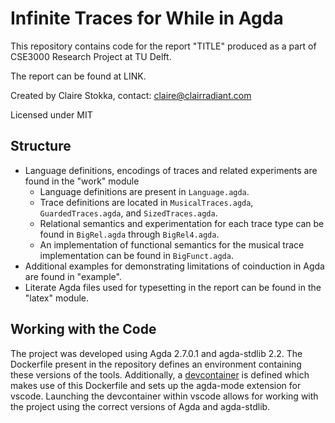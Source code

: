 # Infinite Traces for While in Agda

This repository contains code for the report "TITLE" produced as a part of CSE3000 Research Project at TU Delft.

The report can be found at LINK.

Created by Claire Stokka, contact: <claire@clairradiant.com>

Licensed under MIT

## Structure

- Language definitions, encodings of traces and related experiments are found in the "work" module
  - Language definitions are present in `Language.agda`.
  - Trace definitions are located in `MusicalTraces.agda`, `GuardedTraces.agda`, and `SizedTraces.agda`.
  - Relational semantics and experimentation for each trace type can be found in `BigRel.agda` through `BigRel4.agda`.
  - An implementation of functional semantics for the musical trace implementation can be found in `BigFunct.agda`.
- Additional examples for demonstrating limitations of coinduction in Agda are found in "example".
- Literate Agda files used for typesetting in the report can be found in the "latex" module.

## Working with the Code

The project was developed using Agda 2.7.0.1 and agda-stdlib 2.2. The Dockerfile present in the repository defines an environment containing these versions of the tools. Additionally, a [devcontainer](https://containers.dev/) is defined which makes use of this Dockerfile and sets up the agda-mode extension for vscode. Launching the devcontainer within vscode allows for working with the project using the correct versions of Agda and agda-stdlib.
